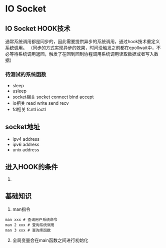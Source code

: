 # IO Socket

## IO Socket HOOK技术
通常系统调用都是同步的，因此需要提供异步的系统调用，通过hook技术重定义系统调用。
（同步的方式实现异步的效果，时间没触发之前都在epollwait中，不必等待系统调用返回，触发了在回到回到协程调用系统调用读取数据或者写入数据）

### 待测试的系统函数
- sleep
- usleep
- socket相关 socket connect bind accept
- io相关 read write send recv
- fd相关 fcntl ioctl

## socket地址
- ipv4 address
- ipv6 address
- unix address

## 进入HOOK的条件
1. 


## 基础知识
1. man指令
```shell
man xxx # 查询用户系统命令
man 2 xxx # 查询系统调用
man 3 xxx # 查询库函数
```

2. 全局变量会在main函数之间进行初始化

